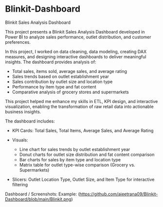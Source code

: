 # Blinkit-Dashboard
Blinkit Sales Analysis Dashboard

This project presents a Blinkit Sales Analysis Dashboard developed in Power BI to analyze sales performance, outlet distribution, and customer preferences.

In this project, I worked on data cleaning, data modeling, creating DAX measures, and designing interactive dashboards to deliver meaningful insights. The dashboard provides analysis of:

* Total sales, items sold, average sales, and average rating
* Sales trends based on outlet establishment year
* Sales contribution by outlet size and location type
* Performance by item type and fat content
* Comparative analysis of grocery stores and supermarkets

This project helped me enhance my skills in ETL, KPI design, and interactive visualization, enabling the transformation of raw retail data into actionable business insights.

The dashboard includes:

* KPI Cards: Total Sales, Total Items, Average Sales, and Average Rating

* Visuals:
    * Line chart for sales trends by outlet establishment year
    * Donut charts for outlet size distribution and fat content comparison
    * Bar charts for sales by item type and location type
    * Matrix table for outlet type-wise comparison (Grocery vs. Supermarkets)

* Slicers: Outlet Location Type, Outlet Size, and Item Type for interactive filtering

Dashboard / Screenshots:
Example: (https://github.com/ajeetrana09/Blinkit-Dashboard/blob/main/Blinkit.png)
